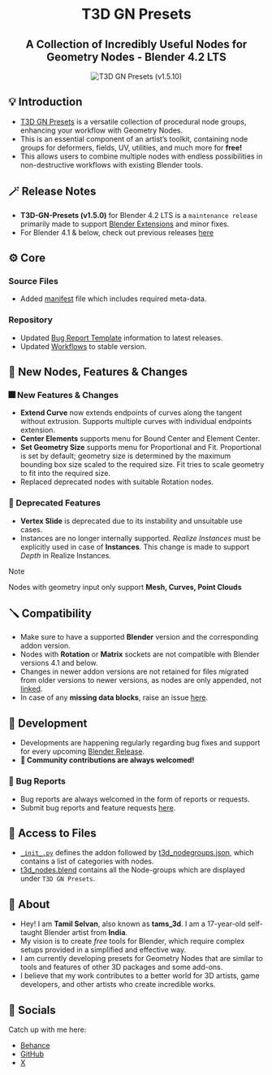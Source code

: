 <div align="center">

# T3D GN Presets

## A Collection of Incredibly Useful Nodes for Geometry Nodes - Blender 4.2 LTS

![T3D GN Presets (v1.5.10)](https://github.com/Tams3d/T3D-GN-Presets/assets/106262964/c3efe10c-5478-4ad7-954a-8a838cf1a0b1)

</div>

## 💡 Introduction

- [T3D GN Presets](https://github.com/Tams3d/T3D-GN-Presets/#t3d-gn-presets) is a versatile collection of procedural node groups, enhancing your workflow with Geometry Nodes.
- This is an essential component of an artist’s toolkit, containing node groups for deformers, fields, UV, utilities, and much more for **free!**
- This allows users to combine multiple nodes with endless possibilities in non-destructive workflows with existing Blender tools.

## 🪄 Release Notes

- **T3D-GN-Presets (v1.5.0)** for Blender 4.2 LTS is a `maintenance release` primarily made to support [Blender Extensions](https://extensions.blender.org/) and minor fixes.
- For Blender 4.1 & below, check out previous releases [here](https://github.com/Tams3d/T3D-GN-Presets/releases)

## ⚙️ Core

### Source Files

- Added [manifest](https://github.com/Tams3d/T3D-GN-Presets/blob/main/blender_manifest.toml) file which includes required meta-data.

### Repository

- Updated [Bug Report Template](https://github.com/Tams3d/T3D-GN-Presets/blob/main/.github/ISSUE_TEMPLATE/bug_report.md) information to latest releases.
- Updated [Workflows](https://github.com/Tams3d/T3D-GN-Presets/blob/main/.github/workflows/Code-Formatter.yml) to stable version.

## 🎉 New Nodes, Features & Changes

### 🎆 New Features & Changes

- **Extend Curve** now extends endpoints of curves along the tangent without extrusion. Supports multiple curves with individual endpoints extension.
- **Center Elements** supports menu for Bound Center and Element Center.
- **Set Geometry Size** supports menu for Proportional and Fit. Proportional is set by default; geometry size is determined by the maximum bounding box size scaled to the required size. Fit tries to scale geometry to fit into the required size.
- Replaced deprecated nodes with suitable Rotation nodes.

### 🚨 Deprecated Features

- **Vertex Slide** is deprecated due to its instability and unsuitable use cases.
- Instances are no longer internally supported. *Realize Instances* must be explicitly used in case of **Instances**. This change is made to support *Depth* in Realize Instances.

> [!NOTE]  
> Nodes with geometry input only support **Mesh, Curves, Point Clouds**

## 🪛 Compatibility

- Make sure to have a supported **Blender** version and the corresponding addon version.
- Nodes with **Rotation** or **Matrix** sockets are not compatible with Blender versions 4.1 and below.
- Changes in newer addon versions are not retained for files migrated from older versions to newer versions, as nodes are only appended, not [linked](https://github.com/Tams3d/T3D-GN-Presets/blob/main/__init__.py#L156).
- In case of any **missing data blocks**, raise an issue [here](https://github.com/Tams3d/T3D-GN-Presets/issues).

## 🎯 Development

- Developments are happening regularly regarding bug fixes and support for every upcoming [Blender Release](https://www.blender.org/download/releases/).
- **🧩 Community contributions are always welcomed!**

### 👻 Bug Reports

- Bug reports are always welcomed in the form of reports or requests.
- Submit bug reports and feature requests [here](https://github.com/Tams3d/T3D-GN-Presets/issues).

## 📂 Access to Files

- [`_init_.py`](https://github.com/Tams3d/T3D-GN-Presets/blob/main/__init__.py) defines the addon followed by [t3d_nodegroups.json](https://github.com/Tams3d/T3D-GN-Presets/blob/main/t3d_nodegroups.json), which contains a list of categories with nodes.
- [t3d_nodes.blend](https://github.com/Tams3d/T3D-GN-Presets/blob/main/t3d_nodes.blend) contains all the Node-groups which are displayed under `T3D GN Presets`.


## 🦄 About

- Hey! I am **Tamil Selvan**, also known as **tams_3d**. I am a 17-year-old self-taught Blender artist from **India**.
- My vision is to create *free* tools for Blender, which require complex setups provided in a simplified and effective way.
- I am currently developing presets for Geometry Nodes that are similar to tools and features of other 3D packages and some add-ons.
- I believe that my work contributes to a better world for 3D artists, game developers, and other artists who create incredible works.

## 🥂 Socials

Catch up with me here:

- [Behance](https://www.behance.net/tamilselvan3d)
- [GitHub](https://github.com/Tams3d)
- [X](https://x.com/Tams_3d)
